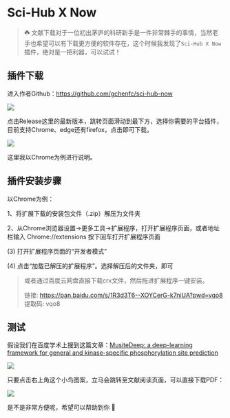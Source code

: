 # Sci-Hub X Now

> ☘️ 文献下载对于一位初出茅庐的科研新手是一件非常棘手的事情，当然老手也希望可以有下载更方便的软件存在，这个时候我发现了`Sci-Hub X Now`插件，绝对是一把利器，可以试试！

## 插件下载

进入作者Github：https://github.com/gchenfc/sci-hub-now

![](docs/other/NoteBook/images/20220427-01-Sci-Hub-now.png)

点击Release这里的最新版本，跳转页面滑动到最下方，选择你需要的平台插件，目前支持Chrome、edge还有firefox，点击即可下载。

![](docs/other/NoteBook/images/20220427-02-Sci-Hub-now下载.png)

这里我以Chrome为例进行说明。

## 插件安装步骤

以Chrome为例：

1、将扩展下载的安装包文件（.zip）解压为文件夹

2、从Chrome浏览器设置->更多工具->扩展程序，打开扩展程序页面，或者地址栏输入 Chrome://extensions 按下回车打开扩展程序页面

(3) 打开扩展程序页面的“开发者模式”

(4) 点击“加载已解压的扩展程序”。选择解压后的文件夹，即可

> 或者通过百度云网盘直接下载crx文件，然后拖进扩展程序一键安装。
>
> 链接: https://pan.baidu.com/s/1R3d3T6--XOYCerG-k7niUA?pwd=vqo8 提取码: vqo8

## 测试

假设我们在百度学术上搜到这篇文章：[MusiteDeep: a deep-learning framework for general and kinase-specific phosphorylation site prediction](http://dx.doi.org/10.1093/bioinformatics/btx496)

![](docs/other/NoteBook/images/20220427-03-Sci-Hub-now-test.png)

只要点击右上角这个小鸟图案，立马会跳转至文献阅读页面，可以直接下载PDF：

![](docs/other/NoteBook/images/20220427-04-Sci-Hub-now-test.png)

是不是非常方便呢，希望可以帮助到你 🍄

